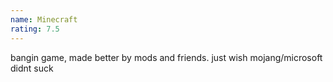 ```yaml
---
name: Minecraft
rating: 7.5
---
```


bangin game, made better by mods and friends. just wish mojang/microsoft didnt suck
